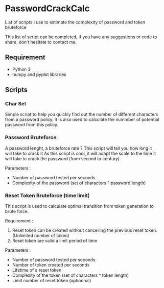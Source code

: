 # PasswordCrackCalc
List of scripts i use to estimate the complexity of password and token bruteforce

This list of script can be completed, if you have any suggestions or code to share, don't hesitate to contact me.

## Requirement

- Python 3
- numpy and pyplot libraries

## Scripts

### Char Set

Simple script to help you quickly find out the number of different characters from a password policy.
It is also used to calculate the nummber of potential password from this policy.

### Password Bruteforce

A password lenght, a bruteforce rate ? This script will tell you how long it will take to crack it
As this script is cool, it will adapt the scale to the time it will take to crack the password (from second to century)

Parameters :
- Number of password tested per seconds 
- Complexity of the password (set of characters ^ password length)
  

### Reset Token Bruteforce (time limit)

This script is used to calculate optimal transition from token generation to brute force.

Requirement : 
1. Reset token can be created without cancelling the previous reset token. (Unlimited number of token)
2. Reset token are valid a limit period of time

Parameters :
- Number of password tested per seconds 
- Number of token created per seconds
- Lifetime of a reset token
- Complexity of the token (set of characters ^ token length)
- Limit number of reset token (optionnal)


